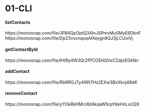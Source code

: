 # 01-CLI

<h4>listContacts</h4>
https://monosnap.com/file/JPB4QpOptQ34InJSPmvMuSMyE6DbnF
https://monosnap.com/file/Dp23vvcnqoaAIXeygn9QJ3jLCUoiVj

<h4>getContactById</h4>
https://monosnap.com/file/lHtRy4W3Qr2fPCOSHQVsCZdptEGkNn

<h4>addContact</h4>
https://monosnap.com/file/RbRRGJ7y4iWt7Hz2EXw3BxXknj48dK

<h4>removeContact</h4>
https://monosnap.com/file/yYOkRkHMrcRd4kqaW5rpYdeHnLsUQX
